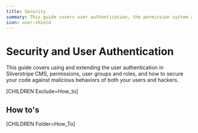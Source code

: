 ```yaml
---
title: Security
summary: This guide covers user authentication, the permission system and how to secure your code against malicious behaviors
icon: user-shield
---
```


# Security and User Authentication

This guide covers using and extending the user authentication in Silverstripe CMS, permissions, user groups and roles, and 
how to secure your code against malicious behaviors of both your users and hackers.

[CHILDREN Exclude=How_to]

## How to's

[CHILDREN Folder=How_To]
